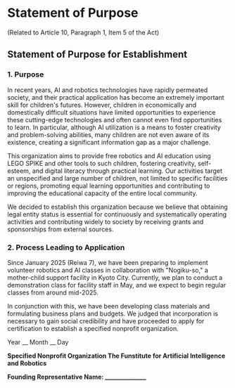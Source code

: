 # Statement of Purpose

(Related to Article 10, Paragraph 1, Item 5 of the Act)

## Statement of Purpose for Establishment

### 1. Purpose

In recent years, AI and robotics technologies have rapidly permeated society, and their practical application has become an extremely important skill for children's futures. However, children in economically and domestically difficult situations have limited opportunities to experience these cutting-edge technologies and often cannot even find opportunities to learn. In particular, although AI utilization is a means to foster creativity and problem-solving abilities, many children are not even aware of its existence, creating a significant information gap as a major challenge.

This organization aims to provide free robotics and AI education using LEGO SPIKE and other tools to such children, fostering creativity, self-esteem, and digital literacy through practical learning. Our activities target an unspecified and large number of children, not limited to specific facilities or regions, promoting equal learning opportunities and contributing to improving the educational capacity of the entire local community.

We decided to establish this organization because we believe that obtaining legal entity status is essential for continuously and systematically operating activities and contributing widely to society by receiving grants and sponsorships from external sources.

### 2. Process Leading to Application

Since January 2025 (Reiwa 7), we have been preparing to implement volunteer robotics and AI classes in collaboration with "Nogiku-so," a mother-child support facility in Kyoto City. Currently, we plan to conduct a demonstration class for facility staff in May, and we expect to begin regular classes from around mid-2025.

In conjunction with this, we have been developing class materials and formulating business plans and budgets. We judged that incorporation is necessary to gain social credibility and have proceeded to apply for certification to establish a specified nonprofit organization.

Year __ Month __ Day

**Specified Nonprofit Organization The Funstitute for Artificial Intelligence and Robotics**

**Founding Representative Name: ______________**
